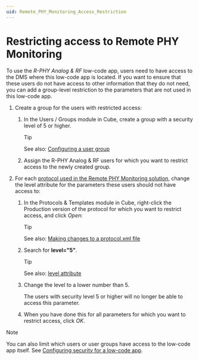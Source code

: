 ```yaml
---
uid: Remote_PHY_Monitoring_Access_Restriction
---
```


# Restricting access to Remote PHY Monitoring

To use the *R-PHY Analog & RF* low-code app, users need to have access to the DMS where this low-code app is located. If you want to ensure that these users do not have access to other information that they do not need, you can add a group-level restriction to the parameters that are not used in this low-code app.

1. Create a group for the users with restricted access:

   1. In the Users / Groups module in Cube, create a group with a security level of 5 or higher.

      > [!TIP]
      > See also: [Configuring a user group](xref:Configuring_a_set_of_user_group_settings)

   1. Assign the R-PHY Analog & RF users for which you want to restrict access to the newly created group.

1. For each [protocol used in the Remote PHY Monitoring solution](xref:Remote_PHY_Monitoring_components), change the level attribute for the parameters these users should not have access to:

   1. In the Protocols & Templates module in Cube, right-click the Production version of the protocol for which you want to restrict access, and click *Open*:

      > [!TIP]
      > See also: [Making changes to a protocol.xml file](xref:Advanced_protocol_functionality#making-changes-to-a-protocolxml-file)

   1. Search for **level="5"**.

      > [!TIP]
      > See also: [level attribute](xref:Protocol.Params.Param-level)

   1. Change the level to a lower number than 5.

      The users with security level 5 or higher will no longer be able to access this parameter.

   1. When you have done this for all parameters for which you want to restrict access, click *OK*.

> [!NOTE]
> You can also limit which users or user groups have access to the low-code app itself. See [Configuring security for a low-code app](xref:LowCodeApps_security_config).
